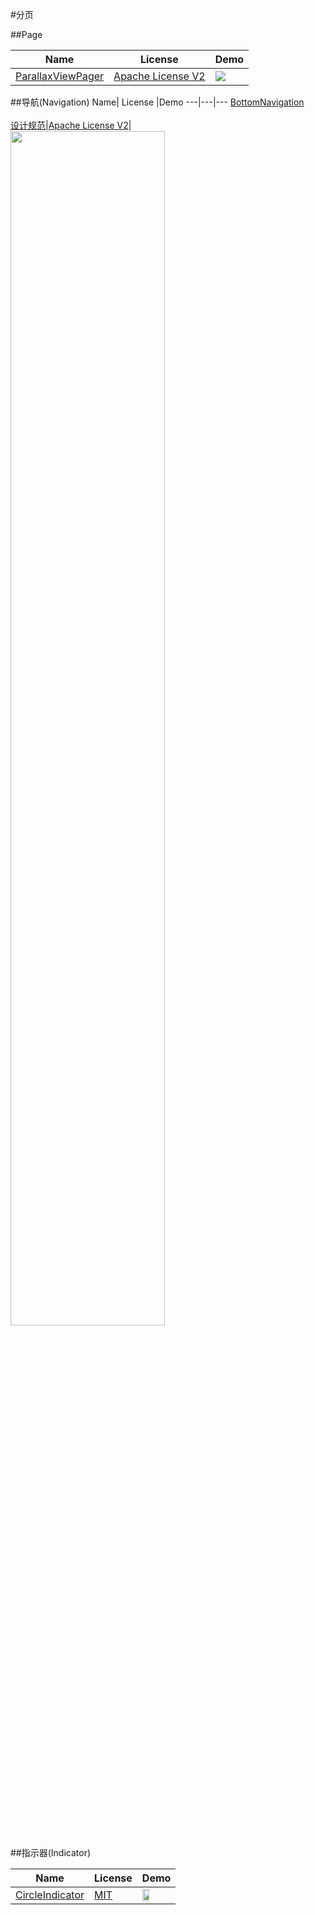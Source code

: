 #分页


##Page

Name| License |Demo
---|---|---
[ParallaxViewPager](https://github.com/ybq/ParallaxViewPager)|[Apache License V2](https://www.apache.org/licenses/LICENSE-2.0)|![](https://github.com/ybq/ParallaxViewPager/raw/master/art/screen.gif)

##导航(Navigation)
Name| License |Demo
---|---|---
[BottomNavigation](https://github.com/Ashok-Varma/BottomNavigation) <br><br>[设计规范](https://github.com/LittleFriendsGroup/BottomNavigation)|[Apache License V2](https://www.apache.org/licenses/LICENSE-2.0)|<img src="https://raw.githubusercontent.com/Ashok-Varma/BottomNavigation/master/all.gif" width="70%">

##指示器(Indicator)

Name| License |Demo
---|---|---
[CircleIndicator](https://github.com/ongakuer/CircleIndicator)|[MIT](http://opensource.org/licenses/MIT)|<img src="https://github.com/wasabeef/awesome-android-ui/blob/master/art/CircleIndicator.gif" width="49%">
